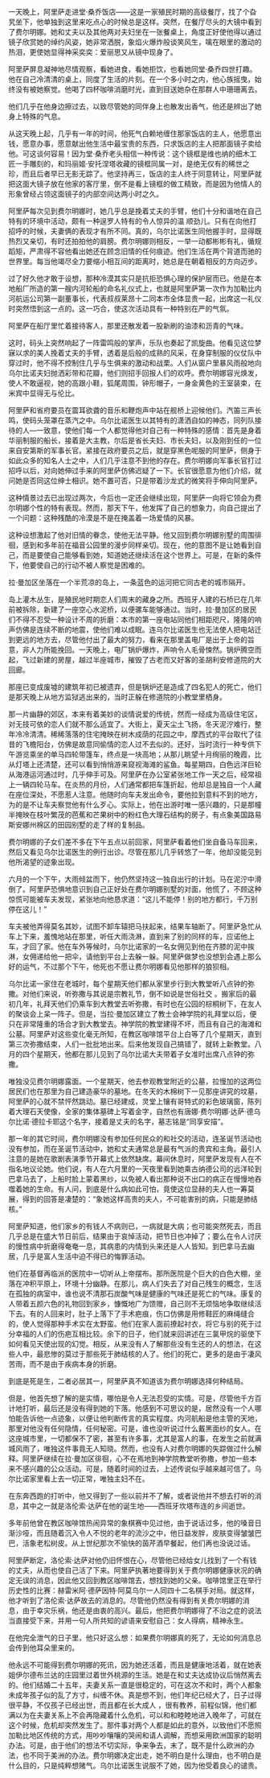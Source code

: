 <p> 一天晚上，阿里萨走进堂·桑乔饭店——这是一家殖民时期的高级餐厅，找了个旮旯坐下，他单独到这里来吃点心的时候总是这样。突然，在餐厅尽头的大镜中看到了费尔明娜。她和丈夫以及其他两对夫妇坐在一张餐桌上，角度正好使他得以通过镜子欣赏她的绰约风姿，她非常洒脱，象焰火爆炸般谈笑风生，噙在眼里的激动的热泪，更使她显得神采奕奕：爱丽思又从镜中现身了。</p>
<p> 阿里萨屏息凝神地尽情观察，看她进食，看她拒饮，也看她同堂·桑乔四世打趣。他在自己冷清清的桌上，同度了生活的片刻。在一个多小时之内，他心族摇曳，始终没有被她察觉。他喝了四杯咖啡消磨时光，直到目送她杂在那群人中珊珊离去。</p>
<p> 他们几乎在他身边擦过去，以致尽管她的同伴身上也散发出香气，他还是辨出了她身上特殊的气息。</p>
<p> 从这天晚上起，几乎有一年的时间，他死气白赖地缠住那家饭店的主人，他愿意出钱，愿意办事，愿意献出他生活中最宝贵的东西，只求饭店的主人把那面镜子卖给他。可这谈何容易！因为堂·桑乔老头相信一种传说：这个镜框是维也纳的细木工匠一手雕刻的，和玛丽姬·安托涅塔收藏的镜框同属一对，是绝无仅有的稀世之珍，而且后者早已无影无踪了。他坚持再三，饭店的主人终于同意转让，阿里萨就把这面大镜子放在他家的客厅里，倒不是看上镜框的做工精致，而是因为他情人的形象曾经占领这面镜子的内部空间达两小时之久。</p>
<p> 阿里萨每次见到费尔明娜时，她几乎总是挽着丈夫的手臂，他们十分和谐地在自己特有的环境中活动，颇有一种逞罗人特有的令人惊异的温 顺劲儿。只有在向他打招呼的时候，夫妻俩的表现才有所不同。真的，乌尔比诺医生同他握手时，显得既热烈又亲切，有时还拍拍他的肩膀。费尔明娜则相反，一举一动都彬彬有礼，循规蹈矩，严肃得不容他看出她还在顾念旧情的任何痕迹。他们生活在两个背道而驰的世界里。每当他竭尽全力要缩小相互间的距离时，她总是在朝着相反的方向迈步。</p>
<p> 过了好久他才敢于设想，那种冷漠其实只是抗拒恐惧心理的保护层而已。他是在本地船厂所造的第一艘内河轮船的命名礼仪式上，也就是阿里萨第一次作为加勒比内河航运公司第一副董事长，代表叔叔莱昂十二同本市全体显贵一起，出席这一礼仪时突然悟到这一点的。这一巧合，使这次活动具有一种特别在严的气氛。</p>
<p> 阿里萨在船厅里忙着接待客人，那里还散发着一股新刷的油漆和沥青的气味。</p>
<p> 这时，码头上突然响起了一阵雷鸣般的掌声，乐队也奏起了凯旋曲。他看见这位梦寐以求的美人挽着丈夫的手臂，透着是后般的成熟的风采，在身穿制服的仪仗队中穿过时，他不得不控制住几乎与生俱来的激动和战栗。人们从窗户里暴风雨般地向乌尔比诺夫妇抛洒彩带和花瓣，他们则招手回报人们的欢呼。费尔明娜容光焕发，使人不敢逼视，她的高跟小鞋，狐尾周围，钟形帽子，一身金黄色的王室装束，在米宾中显得无与伦比。</p>
<p> 阿里萨和省府要员在震耳欲聋的音乐和鞭炮声中站在舰桥上迎候他们。汽笛三声长鸣，使码头笼罩在蒸汽之中。乌尔比诺医生以其特有的潇洒自如的神态，同列队接待的人—一致意，使他们每一个人都觉得他对自己有一种特殊的感情：首先是身着华丽制服的船长，接着是大主教，尔后是省长夫妇、市长夫妇，以及刚到任的一位来自安第斯的军事长官。紧接在政府要员之后，就是穿黑色呢服的阿里萨，侧身于如此众多的知名人士之中，人们几乎注意不到他的存在。费尔明娜向军事长官打过招呼以后，对向她伸过手来的阿里萨仿佛迟疑了一下。长官很愿意为他们介绍，就问她是否同这位绅士相识。她不置可否，只是带着沙龙式的微笑将手伸向阿里萨。</p>
<p> 这种情景过去已出现过两次，今后也一定还会继续出现，阿里萨一向将它领会为费尔明娜个性的特有表现。然而，那天下午，他发挥了自己的想象力，向自己提出了一个问题：这种残酷的冷漠是不是在掩盖着一场爱情的风暴。</p>
<p> 这种设想激起了他对旧情的眷念，使他无法平静。他又回到费尔明娜别墅的周围徘徊，感到和多年前在福音公园里的漫步同样亲切。现在，他的意图不是让她看到自己，而是要使自己能够看到她，知道她还继续活在这个世界上。可是，在新的条件下，他要使自己的行动不被人察觉是困难的。</p>
<p> 拉·曼加区坐落在一个半荒凉的岛上，一条蓝色的运河把它同古老的城市隔开。</p>
<p> 岛上灌木丛生，是殖民地时期恋人们周末的藏身之所。西班牙人建的石桥已在几年前被拆除，新建了一座空心水泥桥，以便骡车能够通过。当时，拉·曼加区的居民们不得不忍受一种设计不周的折磨：本市的第一座电站同他们相距咫尺，隆隆的响声仿佛是连续不断的地震，使他们难以成眠。连乌尔比诺医生也无法使人把电站迁到更远的地方去，尽管他付出了最大的努力，看来在那里盖电厂是出于上帝的旨意，非人力所能挽回。一天晚上，电厂锅炉爆炸，声响令人毛骨悚然。锅炉腾空而起，飞过新建的房屋，越过半座城市，摧毁了古老而又好客的圣胡利安修道院的大回廊。</p>
<p> 那座已变成废墟的建筑年初已被遗弃，但是锅炉还是造成了四名犯人的死亡，他们是那天晚上从地方监狱逃出来的，当时正躲在修道院的小教堂里栖身。</p>
<p> 那一片幽静的郊区，本来有着美妙的谈情说爱的传统，然而一经成为高级住宅区，对无技可依的恋人们就不那么适宜了。大街上，夏天尘土飞扬，冬天泥泞难行，整年冷冷清清。稀稀落落的住宅掩映在树木成荫的花园之中，摩西式的平台取代了往昔的飞檐阳台，仿佛是故意同偷情的恋人过不去似的。还好，当时流行一种专供下午游览乘坐的单马四轮带篷车，终点是一块高地；从那儿眺望十月绚丽的晚霞，比从灯塔上还清楚，还可以看到悄悄游来窥视海滩的鲨鱼。每星期四，白色远洋巨轮从海港运河通过时，几乎伸手可及。阿里萨在办公室紧张地工作一天之后，经常祖上一辆四轮马车。在炎热的月份，人们通常都把车篷折起，他却总是独自一个人藏在座位深处，不愿惹人注意。他随时向车夫发出命令，要他拉到意料不到的地方，为的是不让车夫察觉他有什么歹心。实际上，他在出游时唯一感兴趣的，只是那幢半掩映在枝叶繁茂的芭蕉和芒果树中的粉红色大理石结构的房子，有点象美国路易斯安娜州棉区的田园别墅的走了样的复制品。</p>
<p> 费尔明娜的子女们差不多在下午五点以前回家，阿里萨看着他们坐自备马车回来，然后又看见乌尔比诺医生的例行出诊。尽管在那儿几乎转悠了一年，他却没能见到他所渴望的迹象出现。</p>
<p> 六月的一个下午，大雨倾盆而下，他仍然坚持这一独自出行的计划。马在泥泞中滑倒了。阿里萨恐惧地意识到自己正好处在费尔明娜别墅的对面，他慌了，不顾这种惊慌可能被车夫发现，紧张地向他恳求道：“这儿不能停！别的地方都行，千万别停在这儿！”</p>
<p> 车夫被他弄得莫名其妙，试图不卸车辕把马扶起来，结果车轴断了。阿里萨急忙从车上下来，羞愧地站在那里，听任大雨浇淋，直到来了别的同样的车，应诺他上车，才回了家。他在车外等候时，乌尔比诺家的一名女佣见到他在齐膝的泥中挨淋，女佣递给他一把伞，请他到平台上去躲一躲。阿里萨做梦也没想到会遇上那么好的运气，不过那个下午，他死也不愿让费尔明娜看见他那样的狼狈相。</p>
<p> 乌尔比诺一家住在老城时，每个星期天他们都从家里步行到大教堂听八点钟的弥撒。对他们来说，听弥撒与其说是宗教礼节，倒不如说是世俗社交 。搬家后的最初几年，礼拜天他们仍乘车到大教堂去听弥撒，有时也在公园的棕桐树下，在友人的聚谈会上呆一阵子。但是，当拉·曼加区建立了教士会神学院的礼拜堂以后，便只在非常隆重的场合才到大教堂去。神学院的教堂建得不坏，而且有自己的海滩和公墓。阿里萨对这些变化毫无所知，在教区咖啡馆平台上白等了几个星期天，直到第三次弥撒结束，人们一批批地出来。后来他发现自己搞错了，就转上新教堂。八月的四个星期天，他都在那儿见到了乌尔比诺大夫带着子女准时出席八点钟的弥撒。</p>
<p> 唯独没见费尔明娜露面。一个星期天，他去参观教堂附近的公墓，拉慢加的这两位居民们也在那里为自己建造豪华的墓地。在冬天的木棉树下一见那座讲究的坟墓，阿里萨的心就不禁怦然跳动。墓已经建成，灵堂上镶有哥特式的彩色玻璃窗，陈列着大理石天使像，全家的集体墓碑上写着金字，自然也有唐娜·费尔明娜·达萨·德乌尔比诺·德拉卡耶这个名字，接着是丈夫的名字，墓志铭是“同享安描”。</p>
<p> 那一年的其它时间，费尔明娜没有参加任何民众的和社交的活动，连圣诞节活动也没有参加，而在圣诞节活动中，她和丈夫通常总是最有气派的贵宾和主角。最引人注意的是她在歌剧表演季节开幕式上依然缺席。幕间休息时，阿里萨发现有人在不指名地议论她。他们说，有人在六月里的一天夜里看到她乘古纳德公司的远洋轮到巴拿马去了，上船时脸上蒙着黑纱，以免被人看出那种说不出口的病正在慢慢地吞噬着她的生命。有人问，到底是什么病如此可怕，竟使这位显赫的夫人也一筹莫展，得到的回答是凄楚的：“象她这样高贵的夫人，不可能害别的病，只能是肺结核。”</p>
<p> 阿里萨知道，他们家乡的有钱人不病则已，一病就是大病；也可能突然死去，而且几乎总是在盛大节日前后，结果由于哀悼活动，把节日也冲掉了；要么在令人讨厌的慢性病中折磨得奄奄一息，其病患的内情到头来还是人人皆知。到巴拿马去幽居，几乎是富人生活中迫不得已的悔罪活动。</p>
<p> 他们在基督再临派的医院中一切听从上帝摆布。那所医院是个巨大的白色大棚，坐落在冲积平原上，环境十分幽静。在那儿，病人们失去了对自己残生的概念，生活在孤独的病室中，谁也说不清那石炭酸气味是健康的气味还是死亡的气味。康复的人带着五颜六色的礼物回到家乡，慷慨地广为馈赠，自己则不无烦恼地争取继续活下去。有的人回来时，肚子上落下了手术疤痕，伤口仿佛是用修鞋匠的麻绳缝合的，使人觉得那种手术实在太野蛮。他们在家人面前撩起衬衣，将它与别的死于过分幸福的人们的伤疤互相比较。余下的日子，他们就来回讲述在三氯甲烷的驱使下如何看见天使出现的幻觉。相反，从来没有人了解那些没有生还的人的想法，在这些人中，最悲惨的莫过于那些死于肺结核的人了。他们的死亡，更多的是由于凄风苦雨，而不是由于疾病本身的折磨。</p>
<p> 到底是死是生，二者必居其一，阿里萨真不知道该为费尔明娜选择何种结局。</p>
<p> 但是，他首先想了解的是实情，哪怕是令人无法忍受的实情。可是，尽管他千方百计地打听，最后还是没有得到她的下落。他感到不可思议的是，居然没有一个人哪怕能告诉他一点迹象，以便让他判断传言的真实程度。内河航船是他主管的天地，那里对他没有任何隐情，任何秘密。可是，谁也没听说过什么戴黑面纱的女人。在这座城市里，一切都保不了密，甚至有许多事，尤其是富人的事，在发生之前就满城风雨了，唯独这件事竟无人知晓。然而，也没有人对费尔明娜的失踪做过什么解释。阿里萨继续在拉·曼加区徘徊，心不在焉地到神学院教堂听弥撒，参加一些本来不感兴趣的公众活动。可是，随着时间的过去，上述传说似乎越来越可信了。乌尔比诺家里看上去一切正常，唯独主妇不在。</p>
<p> 在东奔西跑的打听中，他又得到了一些以前并不了解，或者说他并不想去打听的消息，其中之一就是洛伦索·达萨在他的诞生地——西班牙坎塔布连的乡间逝世。</p>
<p> 多年前他曾在教区咖啡馆热闹异常的象棋赛中见过他，由于说话过多，他的嗓音日渐沙哑，而且随着沉入令人不悦的老年的流沙之中，他日益发胖，皮肤变得皱皱巴巴，活象老松树皮。从上世纪那次不愉快的茵芹酒早餐起，他们再也没说过话。</p>
<p> 阿里萨断定，洛伦索·达萨对他仍旧怀恨在心，尽管他已经给女儿找到了一个有钱的丈夫，从而也使自己活了下来。阿里萨执著地要得到关于费尔明娜健康状况的确定无误的消息，因此他又回到教区咖啡馆去，想找到她的父亲。咖啡馆里正在举行历史性的比赛：赫雷米阿·德萨因特·阿莫乌尔一人同四十二名棋手对局。就这样，他才听到了洛伦索·达萨故去的消息的。尽管他仍然没有得到有关费尔明娜的消息，由于幸灾乐祸，他还是由衷的高兴。最后，他把费尔明娜得了不治之症的说法当直接受下来，并用一句人所共知的谚语来安慰自己：女人得病，精神永生。</p>
<p> 在他完全泄气的日子里，他只好这么想：如果费尔明娜真的死了，无论如何消息总会传到他耳朵里来的。</p>
<p> 他永远不可能得到费尔明娜的死讯，因为她还活着，而且是健康地活着，就在她表姐伊尔德布兰达的庄园里过着世外桃源的生活。她是在和丈夫达成协议后悄然离去的。他们结婚二十五年，夫妻关系一直是很稳定的，可在这次不和时，两个人都象未成年孩子似的乱了方寸，纠缠不休。真是想不到，他们年纪已经大了，日子过得很平静，不仅孩子已经出世，而且都在长大成人 ，很有教养，前程似锦，他们都满以为在夫妻关系上不会再隐藏着什么危机，可以和和睦睦地进入晚年了，可就在这个时候，危机却突然发生了。那件事对两个人都是如此的意外，以致他们不愿照加勒比地区传统的方式，用吵吵嚷嚷的哭闹和请人调解，而想采用欧洲国家的聪明办法。可是，由于他们的想法不切实际，争来争去，末了，既不是什么欧洲的办法，也不同于美洲的办法。费尔明娜决定出走，她不明白是什么理由，也不明白是什么目的，只是纯粹想赌气。乌尔比诺医生说服不了她，因为他受着良心的谴责。</p>
